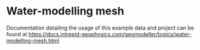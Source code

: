 # Water-modelling mesh
Documentation detailing the usage of this example data and project can be found at https://docs.intrepid-geophysics.com/geomodeller/topics/water-modelling-mesh.html
